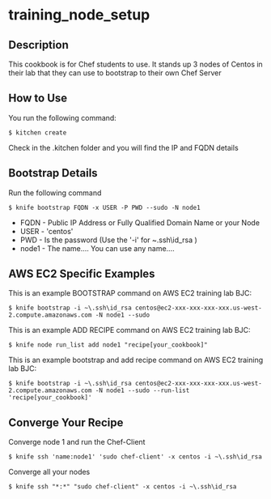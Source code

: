 # training_node_setup

## Description
This cookbook is for Chef students to use.  It stands up 3 nodes of Centos in their lab that they can use to bootstrap to their own Chef Server

## How to Use
You run the following command:
```
$ kitchen create
```
Check in the .kitchen folder and you will find the IP and FQDN details

## Bootstrap Details
Run the following command
```
$ knife bootstrap FQDN -x USER -P PWD --sudo -N node1
```
- FQDN - Public IP Address or Fully Qualified Domain Name or your Node
- USER - 'centos' 
- PWD - Is the password (Use the '-i' for ~\.ssh\id_rsa )
- node1 - The name.... You can use any name....

## AWS EC2 Specific Examples
This is an example BOOTSTRAP command on AWS EC2 training lab BJC:
```
$ knife bootstrap -i ~\.ssh\id_rsa centos@ec2-xxx-xxx-xxx-xxx.us-west-2.compute.amazonaws.com -N node1 --sudo
```
This is an example ADD RECIPE command on AWS EC2 training lab BJC:
```
$ knife node run_list add node1 "recipe[your_cookbook]"
```
This is an example bootstrap and add recipe command on AWS EC2 training lab BJC:
```
$ knife bootstrap -i ~\.ssh\id_rsa centos@ec2-xxx-xxx-xxx-xxx.us-west-2.compute.amazonaws.com -N node1 --sudo --run-list 'recipe[your_cookbook]'
```

## Converge Your Recipe
Converge node 1 and run the Chef-Client
```
$ knife ssh 'name:node1' 'sudo chef-client' -x centos -i ~\.ssh\id_rsa
```
Converge all your nodes
```
$ knife ssh "*:*" "sudo chef-client" -x centos -i ~\.ssh\id_rsa
```
